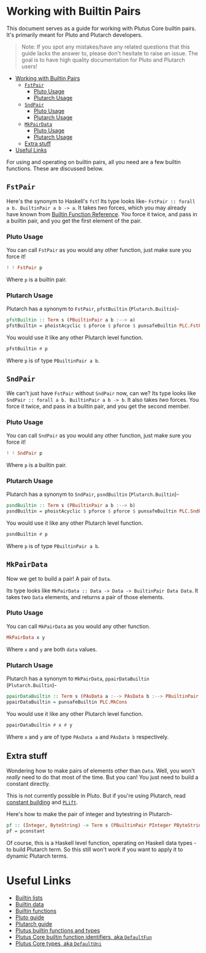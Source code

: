 # Working with Builtin Pairs
This document serves as a guide for working with Plutus Core builtin pairs. It's primarily meant for Pluto and Plutarch developers.

> Note: If you spot any mistakes/have any related questions that this guide lacks the answer to, please don't hesitate to raise an issue. The goal is to have high quality documentation for Pluto and Plutarch users!

- [Working with Builtin Pairs](#working-with-builtin-pairs)
  - [`FstPair`](#fstpair)
    - [Pluto Usage](#pluto-usage)
    - [Plutarch Usage](#plutarch-usage)
  - [`SndPair`](#sndpair)
    - [Pluto Usage](#pluto-usage-1)
    - [Plutarch Usage](#plutarch-usage-1)
  - [`MkPairData`](#mkpairdata)
    - [Pluto Usage](#pluto-usage-2)
    - [Plutarch Usage](#plutarch-usage-2)
  - [Extra stuff](#extra-stuff)
- [Useful Links](#useful-links)

For using and operating on builtin pairs, all you need are a few builtin functions. These are discussed below.
## `FstPair`
Here's the synonym to Haskell's `fst`! Its type looks like- `FstPair :: forall a b. BuiltinPair a b -> a`. It takes *two* forces, which you may already have known from [Builtin Function Reference](./builtin-functions.md). You force it twice, and pass in a builtin pair, and you get the first element of the pair.

### Pluto Usage
You can call `FstPair` as you would any other function, just make sure you force it!
```hs
! ! FstPair p
```
Where `p` is a builtin pair.

### Plutarch Usage
Plutarch has a synonym to `FstPair`, `pfstBuiltin` (`Plutarch.Builtin`)-
```hs
pfstBuiltin :: Term s (PBuiltinPair a b :--> a)
pfstBuiltin = phoistAcyclic $ pforce $ pforce $ punsafeBuiltin PLC.FstPair
```

You would use it like any other Plutarch level function.
```hs
pfstBuiltin # p
```
Where `p` is of type `PBuiltinPair a b`.

## `SndPair`
We can't just have `FstPair` without `SndPair` now, can we? Its type looks like `SndPair :: forall a b. BuiltinPair a b -> b`. It also takes *two* forces. You force it twice, and pass in a builtin pair, and you get the second member.

### Pluto Usage
You can call `SndPair` as you would any other function, just make sure you force it!
```hs
! ! SndPair p
```
Where `p` is a builtin pair.

### Plutarch Usage
Plutarch has a synonym to `SndPair`, `psndBuiltin` (`Plutarch.Builtin`)-
```hs
psndBuiltin :: Term s (PBuiltinPair a b :--> b)
psndBuiltin = phoistAcyclic $ pforce $ pforce $ punsafeBuiltin PLC.SndPair
```

You would use it like any other Plutarch level function.
```hs
psndBuiltin # p
```
Where `p` is of type `PBuiltinPair a b`.

## `MkPairData`
Now we get to build a pair! A pair of `Data`.

Its type looks like `MkPairData :: Data -> Data -> BuiltinPair Data Data`. It takes two `Data` elements, and returns a pair of those elements.

### Pluto Usage
You can call `MkPairData` as you would any other function.
```hs
MkPairData x y
```
Where `x` and `y` are both `data` values.

### Plutarch Usage
Plutarch has a synonym to `MkPairData`, `ppairDataBuiltin` (`Plutarch.Builtin`)-
```hs
ppairDataBuiltin :: Term s (PAsData a :--> PAsData b :--> PBuiltinPair (PAsData a) (PAsData b))
ppairDataBuiltin = punsafeBuiltin PLC.MkCons
```

You would use it like any other Plutarch level function.
```hs
ppairDataBuiltin # x # y
```
Where `x` and `y` are of type `PAsData a` and `PAsData b` respectively.

## Extra stuff
Wondering how to make pairs of elements other than `Data`. Well, you won't *really* need to do that most of the time. But you can! You just need to build a constant directly.

This is not currently possible in Pluto. But if you're using Plutarch, read [constant building](https://github.com/Plutonomicon/plutarch/blob/master/docs/GUIDE.md#constants) and [`PLift`](https://github.com/Plutonomicon/plutarch/blob/master/docs/GUIDE.md#plift).

Here's how to make the pair of integer and bytestring in Plutarch-
```hs
pf :: (Integer, ByteString) -> Term s (PBuiltinPair PInteger PByteString)
pf = pconstant
```

Of course, this is a Haskell level function, operating on Haskell data types - to build Plutarch term. So this still won't work if you want to apply it to dynamic Plutarch terms.

# Useful Links
* [Builtin lists](./builtin-lists.md)
* [Builtin data](./builtin-data.md)
* [Builtin functions](./builtin-functions.md)
* [Pluto guide](https://github.com/Plutonomicon/pluto/blob/main/GUIDE.md)
* [Plutarch guide](https://github.com/Plutonomicon/plutarch/blob/master/docs/GUIDE.md)
* [Plutus builtin functions and types](https://staging.plutus.iohkdev.io/doc/haddock//plutus-tx/html/PlutusTx-Builtins-Internal.html)
* [Plutus Core builtin function identifiers, aka `DefaultFun`](https://staging.plutus.iohkdev.io/doc/haddock/plutus-core/html/PlutusCore.html#t:DefaultFun)
* [Plutus Core types, aka `DefaultUni`](https://staging.plutus.iohkdev.io/doc/haddock/plutus-core/html/PlutusCore.html#t:DefaultUni)
